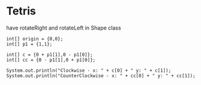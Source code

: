 # Tetris

have rotateRight and rotateLeft in Shape class

    int[] origin = {0,0};
    int[] p1 = {1,1};
    
    int[] c = {0 + p1[1],0 - p1[0]};
    int[] cc = {0 - p1[1],0 + p1[0]};
    
    System.out.println("Clockwise - x: " + c[0] + " y: " + c[1]);
    System.out.println("CounterClockwise - x: " + cc[0] + " y: " + cc[1]);
